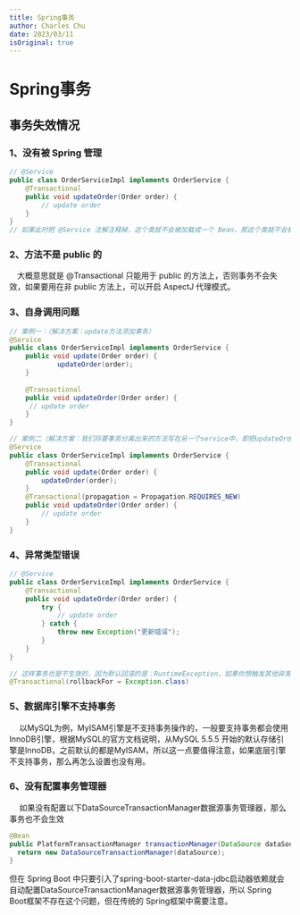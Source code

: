```yaml
---
title: Spring事务
author: Charles Chu
date: 2023/03/11
isOriginal: true
---
```


# Spring事务

## 事务失效情况
### 1、没有被 Spring 管理
```java
// @Service
public class OrderServiceImpl implements OrderService {    
    @Transactional    
    public void updateOrder(Order order) {
        // update order    
    }
}
// 如果此时把 @Service 注解注释掉，这个类就不会被加载成一个 Bean，那这个类就不会被 Spring 管理了，事务自然就失效了。
```

### 2、方法不是 public 的
&emsp;大概意思就是 @Transactional 只能用于 public 的方法上，否则事务不会失效，如果要用在非 public 方法上，可以开启 AspectJ 代理模式。

### 3、自身调用问题
```java
// 案例一：（解决方案：update方法添加事务）
@Service
public class OrderServiceImpl implements OrderService {    
    public void update(Order order) {
            updateOrder(order);    
    }   
 
    @Transactional    
    public void updateOrder(Order order) {       
     // update order    
    }
}

// 案例二（解决方案：我们将要事务分离出来的方法写在另一个service中，即把updateOrder分离到另一个service）
@Service
public class OrderServiceImpl implements OrderService {
    @Transactional
    public void update(Order order) {
        updateOrder(order);
    }
    @Transactional(propagation = Propagation.REQUIRES_NEW)
    public void updateOrder(Order order) {
        // update order
    }
}
```

### 4、异常类型错误
```java
// @Service
public class OrderServiceImpl implements OrderService {
    @Transactional
    public void updateOrder(Order order) {
        try {
            // update order
        } catch {
            throw new Exception("更新错误");
        }
    }
}
 
// 这样事务也是不生效的，因为默认回滚的是：RuntimeException，如果你想触发其他异常的回滚，需要在注解上配置一下，如：
@Transactional(rollbackFor = Exception.class)
```

### 5、数据库引擎不支持事务
&emsp; 以MySQL为例，MyISAM引擎是不支持事务操作的，一般要支持事务都会使用InnoDB引擎，根据MySQL的官方文档说明，从MySQL 5.5.5 开始的默认存储引擎是InnoDB，之前默认的都是MyISAM，所以这一点要值得注意，如果底层引擎不支持事务，那么再怎么设置也没有用。

### 6、没有配置事务管理器
&emsp; 如果没有配置以下DataSourceTransactionManager数据源事务管理器，那么事务也不会生效
```java
@Bean
public PlatformTransactionManager transactionManager(DataSource dataSource) {
  return new DataSourceTransactionManager(dataSource);
}  
```
但在 Spring Boot 中只要引入了spring-boot-starter-data-jdbc启动器依赖就会自动配置DataSourceTransactionManager数据源事务管理器，所以 Spring Boot框架不存在这个问题，但在传统的 Spring框架中需要注意。

